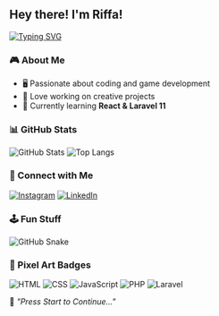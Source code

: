 ## Hey there! I'm Riffa! 

[![Typing SVG](https://readme-typing-svg.demolab.com/?lines=Hello+my+name+is+Muhamad+Riffa+Faturahman;I+am+Newbie+Programer)](https://git.io/typing-svg)


### 🎮 About Me
- 🖥️ Passionate about coding and game development
- 🚀 Love working on creative projects
- 📖 Currently learning **React & Laravel 11**

### 📊 GitHub Stats
![GitHub Stats](https://pixel-profile.vercel.app/api/github-stats?username=faturahaman&theme=road_trip&pixelate_avatar=false)
![Top Langs](https://github-readme-stats.vercel.app/api/top-langs/?username=faturahaman&layout=compact&theme=gruvbox)

### 🔗 Connect with Me
[![Instagram](https://img.shields.io/badge/Twitter-%231DA1F2.svg?&style=for-the-badge&logo=twitter&logoColor=white)](https://twitter.com/your_handle)
[![LinkedIn](https://img.shields.io/badge/LinkedIn-%230A66C2.svg?&style=for-the-badge&logo=linkedin&logoColor=white)](https://linkedin.com/in/your_handle)

### 🕹️ Fun Stuff
![GitHub Snake](https://raw.githubusercontent.com/faturahaman/faturahaman/output/github-contribution-grid-snake.svg)

### 🎨 Pixel Art Badges
![HTML](https://img.shields.io/badge/HTML-E34F26?style=for-the-badge&logo=html5&logoColor=white)
![CSS](https://img.shields.io/badge/CSS-1572B6?style=for-the-badge&logo=css3&logoColor=white)
![JavaScript](https://img.shields.io/badge/JavaScript-F7DF1E?style=for-the-badge&logo=javascript&logoColor=black)
![PHP](https://img.shields.io/badge/PHP-777BB4?style=for-the-badge&logo=php&logoColor=white)
![Laravel](https://img.shields.io/badge/Laravel-FF2D20?style=for-the-badge&logo=laravel&logoColor=white)

🎵 *"Press Start to Continue..."*

